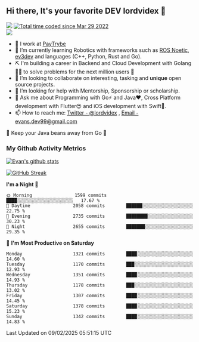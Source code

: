 ## Hi there, It's your favorite DEV lordvidex 👋
<img src="https://komarev.com/ghpvc/?username=lordvidex&label=Views&color=blue&style=plastic" /> <a href="https://wakatime.com/@0e56db35-d16b-410a-acc0-4085055304bf"><img src="https://wakatime.com/badge/user/0e56db35-d16b-410a-acc0-4085055304bf.svg" alt="Total time coded since Mar 29 2022" /></a>  
![](https://github-profile-trophy.vercel.app/?username=lordvidex)
- 🔭 I work at [PayTrybe](https://www.paytrybe.com)
- 🌱 I’m currently learning Robotics with frameworks such as [ROS Noetic](ros.org), [ev3dev](www.ev3dev.org) and languages (C++, Python, Rust and Go).
- ⛏️ I'm building a career in Backend and Cloud Development with Golang 🧙🏼 to solve problems for the next million users 🤌
- 👯 I’m looking to collaborate on interesting, tasking and **unique** open source projects.
- 🤔 I’m looking for help with Mentorship, Sponsorship or scholarship.
- 💬 Ask me about Programming with Go⚡️ and Java❤️, Cross Platform development with Flutter😍 and iOS development with Swift🚀.
- 📫 How to reach me: [Twitter - @lordvidex](https://twitter.com/lordvidex) , [Email - evans.dev99@gmail.com](mailto:evans.dev99@gmail.com?body=Hello%20Evans,)
  
    
🎤 Keep your Java beans away from Go 🌚
  
  
### My Github Activity Metrics
<div>
<!-- <a href="https://github.com/lordvidex">
  <img src="https://github-readme-stats.vercel.app/api/top-langs/?username=lordvidex&theme=light" />
</a>    -->
<!-- [![Top Langs](https://github-readme-stats.vercel.app/api/top-langs/?username=lordvidex)](https://github.com/lordvidex/)  -->
<a href="https://github.com/lordvidex">
 <img src="https://github-readme-stats.vercel.app/api?username=lordvidex&show_icons=true&theme=light&line_height=27" alt="Evan's github stats"/>
</a>
</div>

[![GitHub Streak](https://github-readme-streak-stats.herokuapp.com?user=lordvidex&theme=github-dark&hide_border=true)](https://git.io/streak-stats)

<!--
  <a href="https://github.com/iampawan/FlutterExampleApps">
    <img align="center" src="https://github-readme-stats.vercel.app/api/pin/?username=iampawan&repo=FlutterExampleApps&theme=light" />

  </a>
  <a href="https://github.com/iampawan/VelocityX">
   <img align="center" src="https://github-readme-stats.vercel.app/api/pin/?username=iampawan&repo=VelocityX&theme=light" />
  </a>
-->
<!--START_SECTION:waka-->
**I'm a Night 🦉** 

```text
🌞 Morning                1599 commits        ████░░░░░░░░░░░░░░░░░░░░░   17.67 % 
🌆 Daytime                2058 commits        ██████░░░░░░░░░░░░░░░░░░░   22.75 % 
🌃 Evening                2735 commits        ████████░░░░░░░░░░░░░░░░░   30.23 % 
🌙 Night                  2655 commits        ███████░░░░░░░░░░░░░░░░░░   29.35 % 
```
📅 **I'm Most Productive on Saturday** 

```text
Monday                   1321 commits        ████░░░░░░░░░░░░░░░░░░░░░   14.60 % 
Tuesday                  1170 commits        ███░░░░░░░░░░░░░░░░░░░░░░   12.93 % 
Wednesday                1351 commits        ████░░░░░░░░░░░░░░░░░░░░░   14.93 % 
Thursday                 1178 commits        ███░░░░░░░░░░░░░░░░░░░░░░   13.02 % 
Friday                   1307 commits        ████░░░░░░░░░░░░░░░░░░░░░   14.45 % 
Saturday                 1378 commits        ████░░░░░░░░░░░░░░░░░░░░░   15.23 % 
Sunday                   1342 commits        ████░░░░░░░░░░░░░░░░░░░░░   14.83 % 
```



 Last Updated on 09/02/2025 05:51:15 UTC
<!--END_SECTION:waka-->
